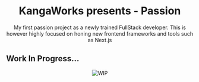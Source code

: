 <div align="center">

# KangaWorks presents - Passion

My first passion project as a newly trained FullStack developer. This is however highly focused on honing new frontend frameworks and tools such as Next.js

</div>

## Work In Progress...
<div align="center">

![WIP](https://github.com/KangaZero/mongo-test/blob/e23ff15797beaad4d2bf922282d5ee5a1eae1217/kangazero.repos/passion/assets/images/wip.gif)


</div>